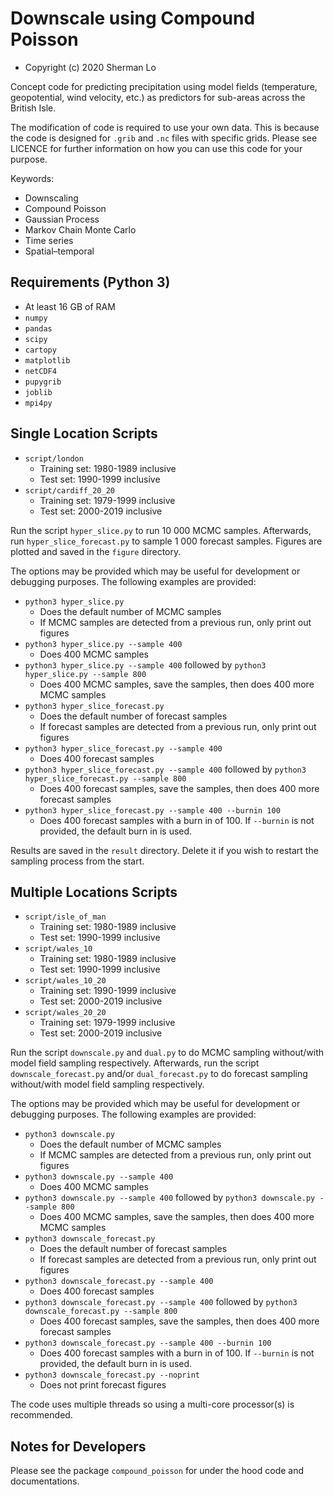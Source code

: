 # Downscale using Compound Poisson
* Copyright (c) 2020 Sherman Lo

Concept code for predicting precipitation using model fields (temperature, geopotential, wind velocity, etc.) as predictors for sub-areas across the British Isle.

The modification of code is required to use your own data. This is because the code is designed for `.grib` and `.nc` files with specific grids. Please see LICENCE for further information on how you can use this code for your purpose.

Keywords:
* Downscaling
* Compound Poisson
* Gaussian Process
* Markov Chain Monte Carlo
* Time series
* Spatial–temporal

## Requirements (Python 3)
* At least 16 GB of RAM
* `numpy`
* `pandas`
* `scipy`
* `cartopy`
* `matplotlib`
* `netCDF4`
* `pupygrib`
* `joblib`
* `mpi4py`

## Single Location Scripts
* `script/london`
  * Training set: 1980-1989 inclusive
  * Test set: 1990-1999 inclusive
* `script/cardiff_20_20`
  * Training set: 1979-1999 inclusive
  * Test set: 2000-2019 inclusive

Run the script `hyper_slice.py` to run 10 000 MCMC samples. Afterwards, run `hyper_slice_forecast.py` to sample 1 000 forecast samples. Figures are plotted and saved in the `figure` directory.

The options may be provided which may be useful for development or debugging purposes. The following examples are provided:
* `python3 hyper_slice.py`
  * Does the default number of MCMC samples
  * If MCMC samples are detected from a previous run, only print out figures
* `python3 hyper_slice.py --sample 400`
  * Does 400 MCMC samples
* `python3 hyper_slice.py --sample 400` followed by `python3 hyper_slice.py --sample 800`
  * Does 400 MCMC samples, save the samples, then does 400 more MCMC samples
* `python3 hyper_slice_forecast.py`
  * Does the default number of forecast samples
  * If forecast samples are detected from a previous run, only print out figures
* `python3 hyper_slice_forecast.py --sample 400`
  * Does 400 forecast samples
* `python3 hyper_slice_forecast.py --sample 400` followed by `python3 hyper_slice_forecast.py --sample 800`
  * Does 400 forecast samples, save the samples, then does 400 more forecast samples
* `python3 hyper_slice_forecast.py --sample 400 --burnin 100`
  * Does 400 forecast samples with a burn in of 100. If `--burnin` is not provided, the default burn in is used.

Results are saved in the `result` directory. Delete it if you wish to restart the sampling process from the start.

## Multiple Locations Scripts
* `script/isle_of_man`
  * Training set: 1980-1989 inclusive
  * Test set: 1990-1999 inclusive
* `script/wales_10`
  * Training set: 1980-1989 inclusive
  * Test set: 1990-1999 inclusive
* `script/wales_10_20`
  * Training set: 1990-1999 inclusive
  * Test set: 2000-2019 inclusive
* `script/wales_20_20`
  * Training set: 1979-1999 inclusive
  * Test set: 2000-2019 inclusive

Run the script `downscale.py` and `dual.py` to do MCMC sampling without/with model field sampling respectively. Afterwards, run the script `downscale_forecast.py` and/or `dual_forecast.py` to do forecast sampling without/with model field sampling respectively.

The options may be provided which may be useful for development or debugging purposes. The following examples are provided:
* `python3 downscale.py`
  * Does the default number of MCMC samples
  * If MCMC samples are detected from a previous run, only print out figures
* `python3 downscale.py --sample 400`
  * Does 400 MCMC samples
* `python3 downscale.py --sample 400` followed by `python3 downscale.py --sample 800`
  * Does 400 MCMC samples, save the samples, then does 400 more MCMC samples
* `python3 downscale_forecast.py`
  * Does the default number of forecast samples
  * If forecast samples are detected from a previous run, only print out figures
* `python3 downscale_forecast.py --sample 400`
  * Does 400 forecast samples
* `python3 downscale_forecast.py --sample 400` followed by `python3 downscale_forecast.py --sample 800`
  * Does 400 forecast samples, save the samples, then does 400 more forecast samples
* `python3 downscale_forecast.py --sample 400 --burnin 100`
  * Does 400 forecast samples with a burn in of 100. If `--burnin` is not provided, the default burn in is used.
* `python3 downscale_forecast.py --noprint`
  * Does not print forecast figures

The code uses multiple threads so using a multi-core processor(s) is recommended.

## Notes for Developers
Please see the package `compound_poisson` for under the hood code and documentations.
